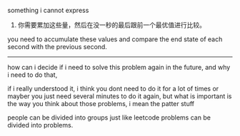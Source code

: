 something i cannot express

1. 你需要累加这些量，然后在没一秒的最后跟前一个最优值进行比较。

you need to accumulate these values and compare the end state of each second with the previous second. 

---


how can i decide if i need to solve this problem again in the future, and why i need to do that,

if i really understood it, i think you dont need to do it for a lot of times or mayber you just need several minutes to do it again, but what is important is the way you think about those problems, i mean the patter stuff

people can be divided into groups just like leetcode problems can be divided into problems.

